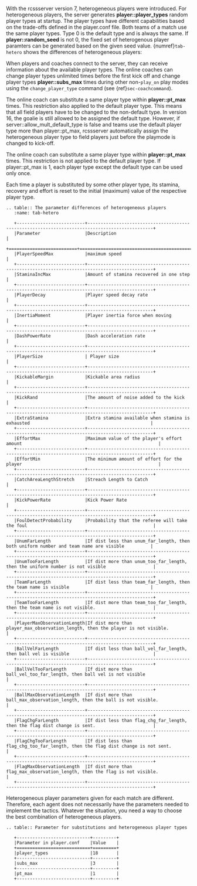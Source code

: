 With the rcssserver version 7, heterogeneous players were introduced.
For heterogeneous players, the server generates
**player::player_types** random player types at startup.
The player types have different capabilities based on the trade-offs
defined in the player.conf file.
Both teams of a match use the same player types.
Type 0 is the default type and is always the same.
If **player::random_seed** is not 0, the fixed set of heterogenous
player paramters can be generated based on the given seed value.
{numref}`tab-hetero` shows the differences of heterogeneous players:

When players and coaches connect to the server, they can receive
information about the available player types.
The online coaches can change player types unlimited times before the
first kick off and change player types **player::subs_max** times
during other non-`play_on` play modes using the `change_player_type`
command (see {ref}`sec-coachcommand`).

The online coach can substitute a same player type within
**player::pt_max** times.
This restriction also applied to the default player type.
This means that all field players have to be changed to the
non-default type.
In version 16, the goalie is still allowed to be assigned the default type.
However, if server::allow_mult_default_type is false and teams
use the default player type more than player::pt_max, rcssserver
automatically assign the heterogeneous player type to field
players just before the playmode is changed to kick-off.

The online coach can substitute a same player type within
**player::pt_max** times.
This restriction is not applied to the default player type.
If player::pt_max is 1, each player type except the default type can be used only once.

Each time a player is substituted by some other player type, its
stamina, recovery and effort is reset to the initial (maximum) value
of the respective player type.

```{eval-rst}
.. table:: The parameter differences of heterogeneous players
   :name: tab-hetero

   +--------------------------+-----------------------------------------------------------------------------------------------+
   |Parameter                 |Description                                                                                    |
   +==========================+===============================================================================================+
   |PlayerSpeedMax            |maximum speed                                                                                  |
   +--------------------------+-----------------------------------------------------------------------------------------------+
   |StaminaIncMax             |Amount of stamina recovered in one step                                                        |
   +--------------------------+-----------------------------------------------------------------------------------------------+
   |PlayerDecay               |Player speed decay rate                                                                        |
   +--------------------------+-----------------------------------------------------------------------------------------------+
   |InertiaMoment             |Player inertia force when moving                                                               |
   +--------------------------+-----------------------------------------------------------------------------------------------+
   |DashPowerRate             |Dash acceleration rate                                                                         |
   +--------------------------+-----------------------------------------------------------------------------------------------+
   |PlayerSize                | Player size                                                                                   |
   +--------------------------+-----------------------------------------------------------------------------------------------+
   |KickableMargin            |Kickable area radius                                                                           |
   +--------------------------+-----------------------------------------------------------------------------------------------+
   |KickRand                  |The amount of noise added to the kick                                                          |
   +--------------------------+-----------------------------------------------------------------------------------------------+
   |ExtraStamina              |Extra stamina available when stamina is exhausted                                              |
   +--------------------------+-----------------------------------------------------------------------------------------------+
   |EffortMax                 |Maximum value of the player's effort amount                                                    |
   +--------------------------+-----------------------------------------------------------------------------------------------+
   |EffortMin                 |The minimum amount of effort for the player                                                    |
   +--------------------------+-----------------------------------------------------------------------------------------------+
   |CatchAreaLengthStretch    |Streach Length to Catch                                                                        |
   +--------------------------+-----------------------------------------------------------------------------------------------+
   |KickPowerRate             |Kick Power Rate                                                                                |
   +--------------------------+-----------------------------------------------------------------------------------------------+
   |FoulDetectProbability     |Probability that the referee will take the foul                                                |
   +--------------------------+-----------------------------------------------------------------------------------------------+
   |UnumFarLength             |If dist less than unum_far_length, then both uniform number and team name are visible          |
   +--------------------------+-----------------------------------------------------------------------------------------------+
   |UnumTooFarLength          |If dist more than unum_too_far_length, then the uniform number is not visible                  |
   +--------------------------+-----------------------------------------------------------------------------------------------+
   |TeamFarLength             |If dist less than team_far_length, then the team name is visible                               |
   +--------------------------+-----------------------------------------------------------------------------------------------+
   |TeamTooFarLength          |If dist more than team_too_far_length, then the team name is not visible.                      |
   +--------------------------+-----------------------------------------------------------------------------------------------+
   |PlayerMaxObservationLength|If dist more than player_max_observation_length, then the player is not visible.               |
   +--------------------------+-----------------------------------------------------------------------------------------------+
   |BallVelFarLength          |If dist less than ball_vel_far_length, then ball vel is visible                                |
   +--------------------------+-----------------------------------------------------------------------------------------------+
   |BallVelTooFarLength       |If dist more than ball_vel_too_far_length, then ball vel is not visible                        |
   +--------------------------+-----------------------------------------------------------------------------------------------+
   |BallMaxObservationLength  |If dist more than ball_max_observation_length, then the ball is not visible.                   |
   +--------------------------+-----------------------------------------------------------------------------------------------+
   |FlagChgFarLength          |If dist less than flag_chg_far_length, then the flag dist change is sent.                      |
   +--------------------------+-----------------------------------------------------------------------------------------------+
   |FlagChgTooFarLength       |If dist less than flag_chg_too_far_length, then the flag dist change is not sent.              |
   +--------------------------+-----------------------------------------------------------------------------------------------+
   |FlagMaxObservationLength  |If dist more than flag_max_observation_length, then the flag is not visible.                   |
   +--------------------------+-----------------------------------------------------------------------------------------------+

```

Heterogeneous player parameters given for each match are different.
Therefore, each agent does not necessarily have the parameters needed to implement the tactics.
Whatever the situation, you need a way to choose the best combination of heterogeneous players.

```{eval-rst}
.. table:: Parameter for substitutions and heterogeneous player types

   +----------------------------+---------+
   |Parameter in player.conf    |Value    |
   +============================+=========+
   |player_types                |18       |
   +----------------------------+---------+
   |subs_max                    |3        |
   +----------------------------+---------+
   |pt_max                      |1        |
   +----------------------------+---------+
```
